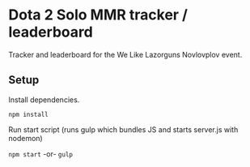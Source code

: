 # Dota 2 Solo MMR tracker / leaderboard
Tracker and leaderboard for the We Like Lazorguns Novlovplov event.

## Setup
Install dependencies.

`npm install`

Run start script (runs gulp which bundles JS and starts server.js with nodemon)

`npm start` -or- `gulp`

